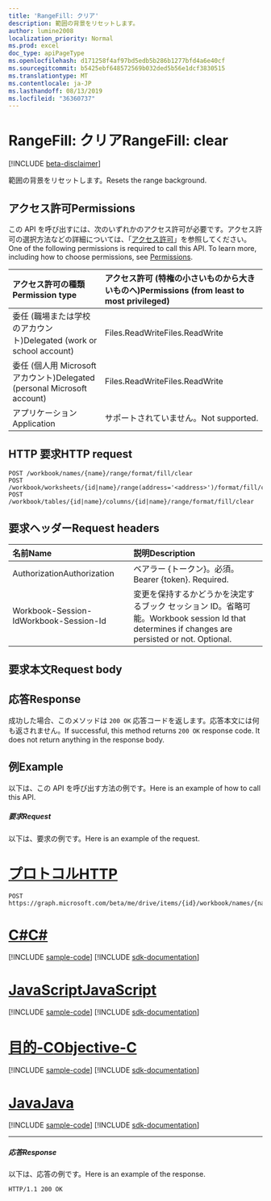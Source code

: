 ```yaml
---
title: 'RangeFill: クリア'
description: 範囲の背景をリセットします。
author: lumine2008
localization_priority: Normal
ms.prod: excel
doc_type: apiPageType
ms.openlocfilehash: d171258f4af97bd5edb5b286b1277bfd4a6e40cf
ms.sourcegitcommit: b5425ebf648572569b032ded5b56e1dcf3830515
ms.translationtype: MT
ms.contentlocale: ja-JP
ms.lasthandoff: 08/13/2019
ms.locfileid: "36360737"
---
```

# <a name="rangefill-clear"></a><span data-ttu-id="7d02e-103">RangeFill: クリア</span><span class="sxs-lookup"><span data-stu-id="7d02e-103">RangeFill: clear</span></span>

[!INCLUDE [beta-disclaimer](../../includes/beta-disclaimer.md)]

<span data-ttu-id="7d02e-104">範囲の背景をリセットします。</span><span class="sxs-lookup"><span data-stu-id="7d02e-104">Resets the range background.</span></span>
## <a name="permissions"></a><span data-ttu-id="7d02e-105">アクセス許可</span><span class="sxs-lookup"><span data-stu-id="7d02e-105">Permissions</span></span>
<span data-ttu-id="7d02e-p101">この API を呼び出すには、次のいずれかのアクセス許可が必要です。アクセス許可の選択方法などの詳細については、「[アクセス許可](/graph/permissions-reference)」を参照してください。</span><span class="sxs-lookup"><span data-stu-id="7d02e-p101">One of the following permissions is required to call this API. To learn more, including how to choose permissions, see [Permissions](/graph/permissions-reference).</span></span>

|<span data-ttu-id="7d02e-108">アクセス許可の種類</span><span class="sxs-lookup"><span data-stu-id="7d02e-108">Permission type</span></span>      | <span data-ttu-id="7d02e-109">アクセス許可 (特権の小さいものから大きいものへ)</span><span class="sxs-lookup"><span data-stu-id="7d02e-109">Permissions (from least to most privileged)</span></span>              |
|:--------------------|:---------------------------------------------------------|
|<span data-ttu-id="7d02e-110">委任 (職場または学校のアカウント)</span><span class="sxs-lookup"><span data-stu-id="7d02e-110">Delegated (work or school account)</span></span> | <span data-ttu-id="7d02e-111">Files.ReadWrite</span><span class="sxs-lookup"><span data-stu-id="7d02e-111">Files.ReadWrite</span></span>    |
|<span data-ttu-id="7d02e-112">委任 (個人用 Microsoft アカウント)</span><span class="sxs-lookup"><span data-stu-id="7d02e-112">Delegated (personal Microsoft account)</span></span> | <span data-ttu-id="7d02e-113">Files.ReadWrite</span><span class="sxs-lookup"><span data-stu-id="7d02e-113">Files.ReadWrite</span></span>    |
|<span data-ttu-id="7d02e-114">アプリケーション</span><span class="sxs-lookup"><span data-stu-id="7d02e-114">Application</span></span> | <span data-ttu-id="7d02e-115">サポートされていません。</span><span class="sxs-lookup"><span data-stu-id="7d02e-115">Not supported.</span></span> |

## <a name="http-request"></a><span data-ttu-id="7d02e-116">HTTP 要求</span><span class="sxs-lookup"><span data-stu-id="7d02e-116">HTTP request</span></span>
<!-- { "blockType": "ignored" } -->
```http
POST /workbook/names/{name}/range/format/fill/clear
POST /workbook/worksheets/{id|name}/range(address='<address>')/format/fill/clear
POST /workbook/tables/{id|name}/columns/{id|name}/range/format/fill/clear

```
## <a name="request-headers"></a><span data-ttu-id="7d02e-117">要求ヘッダー</span><span class="sxs-lookup"><span data-stu-id="7d02e-117">Request headers</span></span>
| <span data-ttu-id="7d02e-118">名前</span><span class="sxs-lookup"><span data-stu-id="7d02e-118">Name</span></span>       | <span data-ttu-id="7d02e-119">説明</span><span class="sxs-lookup"><span data-stu-id="7d02e-119">Description</span></span>|
|:---------------|:----------|
| <span data-ttu-id="7d02e-120">Authorization</span><span class="sxs-lookup"><span data-stu-id="7d02e-120">Authorization</span></span>  | <span data-ttu-id="7d02e-p102">ベアラー {トークン}。必須。</span><span class="sxs-lookup"><span data-stu-id="7d02e-p102">Bearer {token}. Required.</span></span> |
| <span data-ttu-id="7d02e-123">Workbook-Session-Id</span><span class="sxs-lookup"><span data-stu-id="7d02e-123">Workbook-Session-Id</span></span>  | <span data-ttu-id="7d02e-p103">変更を保持するかどうかを決定するブック セッション ID。省略可能。</span><span class="sxs-lookup"><span data-stu-id="7d02e-p103">Workbook session Id that determines if changes are persisted or not. Optional.</span></span>|

## <a name="request-body"></a><span data-ttu-id="7d02e-126">要求本文</span><span class="sxs-lookup"><span data-stu-id="7d02e-126">Request body</span></span>

## <a name="response"></a><span data-ttu-id="7d02e-127">応答</span><span class="sxs-lookup"><span data-stu-id="7d02e-127">Response</span></span>

<span data-ttu-id="7d02e-p104">成功した場合、このメソッドは `200 OK` 応答コードを返します。応答本文には何も返されません。</span><span class="sxs-lookup"><span data-stu-id="7d02e-p104">If successful, this method returns `200 OK` response code. It does not return anything in the response body.</span></span>

## <a name="example"></a><span data-ttu-id="7d02e-130">例</span><span class="sxs-lookup"><span data-stu-id="7d02e-130">Example</span></span>
<span data-ttu-id="7d02e-131">以下は、この API を呼び出す方法の例です。</span><span class="sxs-lookup"><span data-stu-id="7d02e-131">Here is an example of how to call this API.</span></span>
##### <a name="request"></a><span data-ttu-id="7d02e-132">要求</span><span class="sxs-lookup"><span data-stu-id="7d02e-132">Request</span></span>
<span data-ttu-id="7d02e-133">以下は、要求の例です。</span><span class="sxs-lookup"><span data-stu-id="7d02e-133">Here is an example of the request.</span></span>

# <a name="httptabhttp"></a>[<span data-ttu-id="7d02e-134">プロトコル</span><span class="sxs-lookup"><span data-stu-id="7d02e-134">HTTP</span></span>](#tab/http)
<!-- {
  "blockType": "request",
  "name": "rangefill_clear"
}-->
```http
POST https://graph.microsoft.com/beta/me/drive/items/{id}/workbook/names/{name}/range/format/fill/clear
```
# <a name="ctabcsharp"></a>[<span data-ttu-id="7d02e-135">C#</span><span class="sxs-lookup"><span data-stu-id="7d02e-135">C#</span></span>](#tab/csharp)
[!INCLUDE [sample-code](../includes/snippets/csharp/rangefill-clear-csharp-snippets.md)]
[!INCLUDE [sdk-documentation](../includes/snippets/snippets-sdk-documentation-link.md)]

# <a name="javascripttabjavascript"></a>[<span data-ttu-id="7d02e-136">JavaScript</span><span class="sxs-lookup"><span data-stu-id="7d02e-136">JavaScript</span></span>](#tab/javascript)
[!INCLUDE [sample-code](../includes/snippets/javascript/rangefill-clear-javascript-snippets.md)]
[!INCLUDE [sdk-documentation](../includes/snippets/snippets-sdk-documentation-link.md)]

# <a name="objective-ctabobjc"></a>[<span data-ttu-id="7d02e-137">目的-C</span><span class="sxs-lookup"><span data-stu-id="7d02e-137">Objective-C</span></span>](#tab/objc)
[!INCLUDE [sample-code](../includes/snippets/objc/rangefill-clear-objc-snippets.md)]
[!INCLUDE [sdk-documentation](../includes/snippets/snippets-sdk-documentation-link.md)]

# <a name="javatabjava"></a>[<span data-ttu-id="7d02e-138">Java</span><span class="sxs-lookup"><span data-stu-id="7d02e-138">Java</span></span>](#tab/java)
[!INCLUDE [sample-code](../includes/snippets/java/rangefill-clear-java-snippets.md)]
[!INCLUDE [sdk-documentation](../includes/snippets/snippets-sdk-documentation-link.md)]

---


##### <a name="response"></a><span data-ttu-id="7d02e-139">応答</span><span class="sxs-lookup"><span data-stu-id="7d02e-139">Response</span></span>
<span data-ttu-id="7d02e-140">以下は、応答の例です。</span><span class="sxs-lookup"><span data-stu-id="7d02e-140">Here is an example of the response.</span></span> 
<!-- {
  "blockType": "response",
  "truncated": true,
  "@odata.type": "microsoft.graph.none"
} -->
```http
HTTP/1.1 200 OK
```

<!-- uuid: 8fcb5dbc-d5aa-4681-8e31-b001d5168d79
2015-10-25 14:57:30 UTC -->
<!--
{
  "type": "#page.annotation",
  "description": "RangeFill: clear",
  "keywords": "",
  "section": "documentation",
  "tocPath": "",
  "suppressions": [
  ]
}
-->

